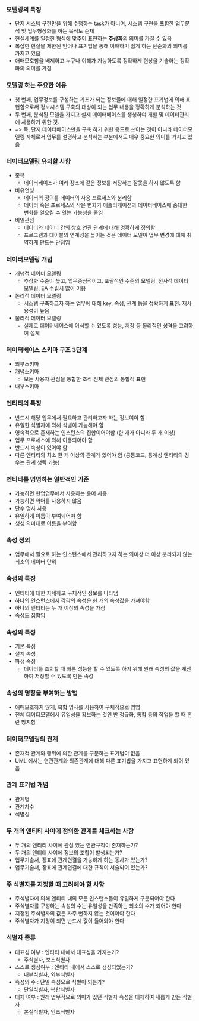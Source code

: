 ### 모델링의 특징
- 단지 시스템 구현만을 위해 수행하는 task가 아니며, 시스템 구현을 포함한 업무분석 및 업무형상화를 하는 목적도 존재
- 현실세계를 일정한 형식에 맞추어 표현하는 **추상화**의 의미를 가질 수 있음
- 복잡한 현실을 제한된 언어나 표기법을 통해 이해하기 쉽게 하는 단순화의 의미를 가지고 있음
- 애매모호함을 배제하고 누구나 이해가 가능하도록 정확하게 현상을 기술하는 정확화의 의미를 가짐

### 모델링 하는 주요한 이유
- 첫 번째, 업무정보를 구성하는 기초가 되는 정보들에 대해 일정한 표기법에 의해 표현함으로써 정보시스템 구축의 대상이 되는 업무 내용을 정확하게 분석하는 것
- 두 번째, 분석된 모델을 가지고 실제 데이터베이스를 생성하여 개발 및 데이터관리에 사용하기 위한 것.
- => 즉, 단지 데이터베이스만을 구축 하기 위한 용도로 쓰이는 것이 아니라 데이터모델링 자체로서 업무를 설명하고 분석하는 부분에서도 매우 중요한 의미를 가지고 있음

### 데이터모델링 유의할 사항
- 중복
  - 데이터베이스가 여러 장소에 같은 정보를 저장하는 잘못을 하지 않도록 함 
- 비유연성
  - 데이터의 정의를 데이터의 사용 프로세스와 분리함
  - 데이터 혹은 프로세스의 작은 변화가 애플리케이션과 데이터베이스에 중대한 변화를 일으킬 수 잇는 가능성을 줄임 
- 비일관성
  - 데이터와 데이터 간의 상호 연관 관계에 대해 명확하게 정의함
  - 프로그램과 테이블의 연계성을 높이는 것은 데이터 모델이 업무 변경에 대해 취약하게 만드는 단점임

### 데이터모델링 개념
- 개념적 데이터 모델링
  - 추상화 수준이 높고, 업무중심적이고, 포괄적인 수준의 모델링. 전사적 데이터 모델링, EA 수립시 많이 이용
- 논리적 데이터 모델링
  - 시스템 구축하고자 하는 업무에 대해 key, 속성, 관계 등을 정확하게 표현. 재사용성이 높음
- 물리적 데이터 모델링
  - 실제로 데이터베이스에 이식할 수 있도록 성능, 저장 등 물리적인 성격을 고려하여 설계

### 데이터베이스 스키마 구조 3단계
- 외부스키마
- 개념스키마
  - 모든 사용자 관점을 통합한 조직 전체 관점의 통합적 표현 
- 내부스키마

### 엔티티의 특징
- 반드시 해당 업무에서 필요하고 관리하고자 하는 정보여야 함
- 유일한 식별자에 의해 식별이 가능해야 함
- 영속적으로 존재하는 인스턴스의 집합이어야함 (한 개가 아니라 두 개 이상)
- 업무 프로세스에 의해 이용되어야 함
- 반드시 속성이 있어야 함
- 다른 엔티티와 최소 한 개 이상의 관계가 있어야 함 (공통코드, 통계성 엔티티의 경우는 관계 생략 가능)

### 엔티티를 명명하는 일반적인 기준
- 가능하면 현업업무에서 사용하는 용어 사용
- 가능하면 약어를 사용하지 않음
- 단수 명사 사용
- 유일하게 이름이 부여되어야 함
- 생성 의미대로 이름을 부여함

### 속성 정의
- 업무에서 필요로 하는 인스턴스에서 관리하고자 하는 의미상 더 이상 분리되지 않는 최소의 데이터 단위

### 속성의 특징
- 엔티티에 대한 자세하고 구체적인 정보를 나타냄
- 하나의 인스턴스에서 각각의 속성은 한 개의 속성값을 가져야함
- 하나의 엔티티는 두 개 이상의 속성을 가짐
- 속성도 집합임

### 속성의 특성
- 기본 특성
- 설계 속성
- 파생 속성
  - 데이터를 조회할 때 빠른 성능을 할 수 있도록 하기 위해 원래 속성의 값을 계산하여 저장할 수 있도록 만든 속성

### 속성의 명칭을 부여하는 방법
- 애매모호하지 않게, 복합 명사를 사용하여 구체적으로 명명
- 전체 데이터모델에서 유일성을 확보하는 것인 반 정규화, 통합 등의 작업을 할 때 혼란 방지함

### 데이터모델링의 관계
- 존재적 관계와 행위에 의한 관계를 구분하는 표기법이 없음
- UML 에서는 연관관계와 의존관계에 대해 다른 표기법을 가지고 표현하게 되어 있음

### 관계 표기법 개념
- 관계명
- 관계차수
- 식별성

### 두 개의 엔티티 사이에 정의한 관계를 체크하는 사항
- 두 개의 엔티티 사이에 관심 있는 연관규칙이 존재하는가?
- 두 개의 엔티티 사이에 정보의 조합이 발생되는가?
- 업무기술서, 장표에 관계연결을 가능하게 하는 동사가 있는가?
- 업무기술서, 장표에 관계연결에 대한 규칙이 서술되어 있는가?

### 주 식별자를 지정할 때 고려해야 할 사항
- 주식별자에 의해 엔티티 내의 모든 인스턴스들이 유일하게 구분되어야 한다
- 주식별자를 구성하는 속성의 수는 유일성을 만족하는 최소의 수가 되어야 한다
- 지정된 주식별자의 값은 자주 변하지 않는 것이어야 한다
- 주식별자가 지정이 되면 반드시 값이 들어와야 한다

### 식별자 종류
- 대표성 여부 : 엔티티 내에서 대표성을 가지는가?
  - 주식별자, 보조식별자
- 스스로 생성여부 : 엔티티 내에서 스스로 생성되었는가?
  - 내부식별자, 외부식별자
- 속성의 수 : 단일 속성으로 식별이 되는가?
  - 단일식별자, 복합식별자
- 대체 여부 : 원래 업무적으로 의미가 있던 식별자 속성을 대체하여 새롭게 만든 식별자
  - 본질식별자, 인조식별자
